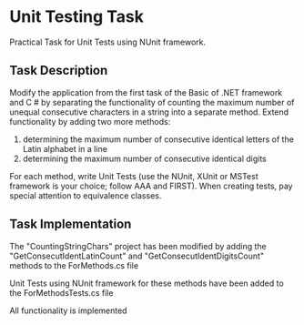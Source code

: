 # Unit Testing Task

Practical Task for Unit Tests using NUnit framework.

## Task Description

Modify the application from the first task of the Basic of .NET framework and C # by separating the functionality of counting the maximum number of unequal consecutive characters in a string into a separate method.
Extend functionality by adding two more methods:

1. determining the maximum number of consecutive identical letters of the Latin alphabet in a line
2. determining the maximum number of consecutive identical digits

For each method, write Unit Tests (use the NUnit, XUnit or MSTest framework is your choice; follow AAA and FIRST). When creating tests, pay special attention to equivalence classes.

 ## Task Implementation

 The "CountingStringChars" project has been modified by adding the "GetConsecutIdentLatinCount" and "GetConsecutIdentDigitsCount" methods to the ForMethods.cs file
 
 Unit Tests using NUnit framework for these methods have been added to the ForMethodsTests.cs file
 
 All functionality is implemented
 
